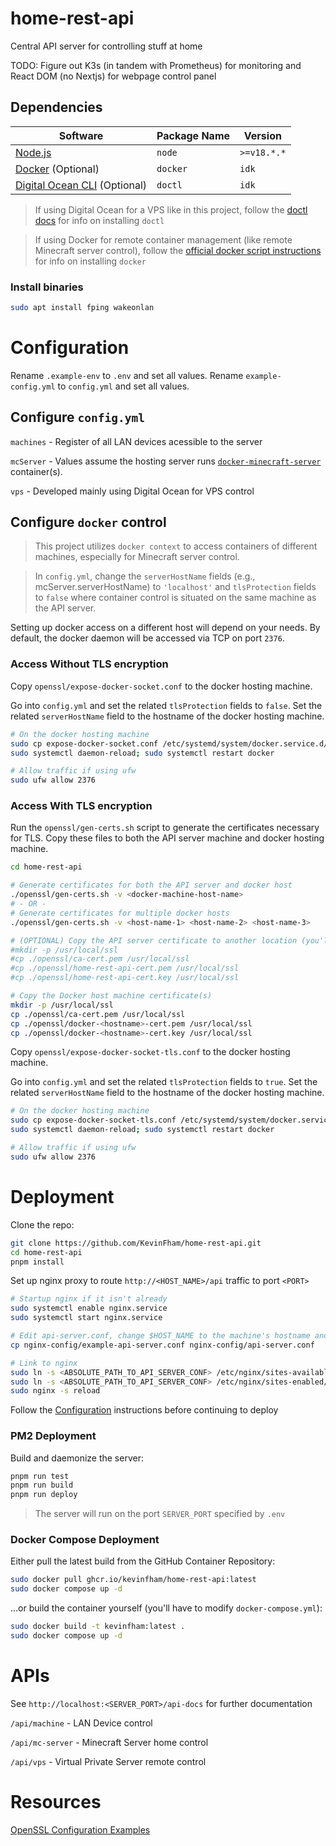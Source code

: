 # home-rest-api

Central API server for controlling stuff at home

TODO: Figure out K3s (in tandem with Prometheus) for monitoring and React DOM (no Nextjs) for webpage control panel

## Dependencies

| Software | Package Name | Version |
| ------------- | ------------- | ------------- |
| [Node.js](https://nodejs.org/en) | `node` | `>=v18.*.*` |
| [Docker](https://www.docker.com) (Optional) | `docker` | `idk` |
| [Digital Ocean CLI](https://docs.digitalocean.com/reference/doctl/) (Optional) | `doctl` | `idk` |

> If using Digital Ocean for a VPS like in this project, follow the [doctl docs](https://docs.digitalocean.com/reference/doctl/) for info on installing `doctl`

> If using Docker for remote container management (like remote Minecraft server control), follow the [official docker script instructions](https://get.docker.com) for info on installing `docker`

### Install binaries

```bash
sudo apt install fping wakeonlan
```

# Configuration

Rename `.example-env` to `.env` and set all values. Rename `example-config.yml` to `config.yml` and set all values.

## Configure `config.yml`

`machines` - Register of all LAN devices acessible to the server

`mcServer` - Values assume the hosting server runs [`docker-minecraft-server`](https://github.com/itzg/docker-minecraft-server) container(s).

`vps` - Developed mainly using Digital Ocean for VPS control

## Configure `docker` control

> This project utilizes `docker context` to access containers of different machines, especially for Minecraft server control. 

> In `config.yml`, change the `serverHostName` fields (e.g., mcServer.serverHostName) to `'localhost'` and `tlsProtection` fields to `false` where container control is situated on the same machine as the API server.

Setting up docker access on a different host will depend on your needs. By default, the docker daemon will be accessed via TCP on port `2376`.

### Access Without TLS encryption 

Copy `openssl/expose-docker-socket.conf` to the docker hosting machine. 

Go into `config.yml` and set the related `tlsProtection` fields to `false`. Set the related `serverHostName` field to the hostname of the docker hosting machine.

```bash
# On the docker hosting machine
sudo cp expose-docker-socket.conf /etc/systemd/system/docker.service.d/expose-docker-socket.conf
sudo systemctl daemon-reload; sudo systemctl restart docker

# Allow traffic if using ufw
sudo ufw allow 2376
```

### Access With TLS encryption

Run the `openssl/gen-certs.sh` script to generate the certificates necessary for TLS. Copy these files to both the API server machine and docker hosting machine.

```bash
cd home-rest-api

# Generate certificates for both the API server and docker host
./openssl/gen-certs.sh -v <docker-machine-host-name>
# - OR -
# Generate certificates for multiple docker hosts
./openssl/gen-certs.sh -v <host-name-1> <host-name-2> <host-name-3>

# (OPTIONAL) Copy the API server certificate to another location (you'll have to modify config.yml accordingly)
#mkdir -p /usr/local/ssl
#cp ./openssl/ca-cert.pem /usr/local/ssl
#cp ./openssl/home-rest-api-cert.pem /usr/local/ssl
#cp ./openssl/home-rest-api-cert.key /usr/local/ssl

# Copy the Docker host machine certificate(s)
mkdir -p /usr/local/ssl
cp ./openssl/ca-cert.pem /usr/local/ssl
cp ./openssl/docker-<hostname>-cert.pem /usr/local/ssl
cp ./openssl/docker-<hostname>-cert.key /usr/local/ssl
```

Copy `openssl/expose-docker-socket-tls.conf` to the docker hosting machine. 

Go into `config.yml` and set the related `tlsProtection` fields to `true`. Set the related `serverHostName` field to the hostname of the docker hosting machine.

```bash
# On the docker hosting machine
sudo cp expose-docker-socket-tls.conf /etc/systemd/system/docker.service.d/expose-docker-socket-tls.conf     # Edit file paths and change <hostname> to the machine's hostname
sudo systemctl daemon-reload; sudo systemctl restart docker

# Allow traffic if using ufw
sudo ufw allow 2376
```

# Deployment

Clone the repo:

```bash
git clone https://github.com/KevinFham/home-rest-api.git
cd home-rest-api
pnpm install
```

Set up nginx proxy to route `http://<HOST_NAME>/api` traffic to port `<PORT>`

```bash
# Startup nginx if it isn't already
sudo systemctl enable nginx.service
sudo systemctl start nginx.service

# Edit api-server.conf, change $HOST_NAME to the machine's hostname and $PORT to the port that this server will listen to
cp nginx-config/example-api-server.conf nginx-config/api-server.conf

# Link to nginx
sudo ln -s <ABSOLUTE_PATH_TO_API_SERVER_CONF> /etc/nginx/sites-available/
sudo ln -s <ABSOLUTE_PATH_TO_API_SERVER_CONF> /etc/nginx/sites-enabled/
sudo nginx -s reload 
```

Follow the [Configuration](https://github.com/KevinFham/home-rest-api/tree/main?tab=readme-ov-file#configuration) instructions before continuing to deploy 

### PM2 Deployment

Build and daemonize the server:

```bash
pnpm run test
pnpm run build
pnpm run deploy
```

> The server will run on the port `SERVER_PORT` specified by `.env`

### Docker Compose Deployment

Either pull the latest build from the GitHub Container Repository:

```bash
sudo docker pull ghcr.io/kevinfham/home-rest-api:latest
sudo docker compose up -d
```

...or build the container yourself (you'll have to modify `docker-compose.yml`):
```bash
sudo docker build -t kevinfham:latest .
sudo docker compose up -d
```

# APIs
See `http://localhost:<SERVER_PORT>/api-docs` for further documentation

`/api/machine` - LAN Device control

`/api/mc-server` - Minecraft Server home control

`/api/vps` - Virtual Private Server remote control


# Resources

[OpenSSL Configuration Examples](https://www.ibm.com/docs/en/hpvs/1.2.x?topic=reference-openssl-configuration-examples)
